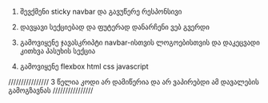 1. შევქმენი sticky navbar და გავუწერე რესპონსივი

2. დავყავი სექციებად და ფუტერად დანარჩენი ვებ გვერდი

3. გამოვიყენე ჯავასკრიპტი navbar-ისთვის ლოგოებისთვის და დაკეცვადი კითხვა პასუხის სექცია

4. გამოვიყენე flexbox html css javascript 

//////////////// 3 წელია კოდი არ დამიწერია და არ ვაპირებდი ამ დავალების გამოგზავნას  ////////////////